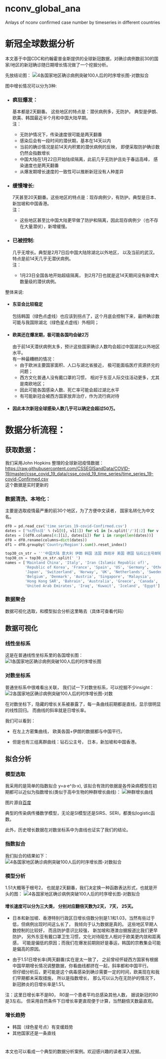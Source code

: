 # nconv_global_ana
Anlays of nconv confirmed case number by timeseries in different countries  
# 新冠全球数据分析
本文基于中国CDC和约翰霍普金斯提供的全球新冠数据，对确诊病例数前30的国家/地区的新冠确诊随日期增长情况做了一个挖掘分析。

先放结论图：
![4各国家地区确诊病例突破100人后的时序增长图-对数拟合](img/4-1各国家地区确诊病例突破100人后的时序增长图-对数拟合2.png)

图中增长情况可以分为3种:
- ### 疯狂爆发：
  基本都是2天翻番。 这些地区的特点是：潜伏病例多，无防护。
  典型是伊朗、欧美、韩国最近半个月和中国大陆早期。  
  注：
  - 无防护情况下，传染速度很可能是两天翻番
  - 感染后会有一段时间的潜伏期，基本在14天以内
  - 当前的确诊情况是前14天内积累的潜伏病例的反映， 即便采取防护确诊数仍然会指数增长
  - 中国大陆在1月22日开始陆续隔离，此前几乎无防护且处于春运高峰， 感染速度也是两天翻番
  - 从爆发期增长速度的一致性可以推断新冠没有人种差异
  
- ### 缓慢增长: 
    7天甚至20天翻番。这些地区的特点是：现存病例少，有防护。典型是日本、新加坡和中国香港。    
    注：
    - 这些地区甚至比中国大陆更早做了防护和隔离，因此现存病例少（也不存在大量潜伏），新增缓慢。

- ### 已被控制: 
    几乎无增长。典型是2月7日后中国大陆除湖北以外地区， 以及当前的武汉。
  特点是前14天几乎无潜伏病例。   
  注：
  - 1月23日全国各地开始超级隔离， 到2月7日也就是这14天期间没有新增大数量级的潜伏病例。
  

整体来说:
- #### 东亚会比较稳定
    包括韩国（绿色点虚线）也应该到拐点了，这个月底会控制下来，最终确诊数可能与我国除湖北（绿色星点虚线）外相同；    
- #### 欧美还在爆发期，极可能各国均会破2万
    由于前14天潜伏病例太多，预计这些国家确诊人数均会超过中国湖北以外地区水平。    
    有一种最糟糕的情况： 
    - 由于欧洲主要国家面积、人口与湖北省接近， 极可能面临医疗资源挤兑的问题；
    - 西方文化普通人没有戴口罩的习惯， 相对于东亚人际交往活动更多，尤其是南欧地区；
    - 因此可能各国感染人数、死亡率可能会超过湖北水平
    - 有可能新冠会被西方国家放弃治疗，作为流行病对待 
 - #### 因此本次新冠全球感染人数几乎可以确定会超过50万。
 

# 数据分析流程：
## 获取数据：
我们采用John Hopkins 整理的全球新冠疫情数据：https://raw.githubusercontent.com/CSSEGISandData/COVID-19/master/csse_covid_19_data/csse_covid_19_time_series/time_series_19-covid-Confirmed.csv    
这个数据是实时更新的
​
### 数据清洗、本地化：
主要是选取疫情最严重的前30个地区，为了方便中文读者， 国家名转化为中文名。
```python
df0 = pd.read_csv('time_series_19-covid-Confirmed.csv')
dates = ['%s月%s日' % (v1[0], v1[1]) for v1 in [v.split('/')[:2] for v in df0.columns[4:]]]
dates = [(df0.columns[4:][i], dates[i]) for i in range(len(dates))]
df0 = df0.rename(columns=dict(dates))
df1 = df0.groupby('Country/Region').sum().reset_index()

top30_cn_str = '''中国大陆 意大利 伊朗 韩国 法国 西班牙 美国 德国 钻石公主号邮轮 日本 瑞士 挪威 英国 荷兰 瑞典 比利时 丹麦 奥地利 新加坡 马来西亚 香港特别行政区 巴林王国 澳大利亚 希腊 加拿大 阿联酋 伊拉克 科威特 冰岛 埃及'''
top30_cn = top30_cn_str.split(' ')
names = ['Mainland China', 'Italy', 'Iran (Islamic Republic of)',
         'Republic of Korea', 'France', 'Spain', 'US', 'Germany', 'Others',
         'Japan', 'Switzerland', 'Norway', 'UK', 'Netherlands', 'Sweden',
         'Belgium', 'Denmark', 'Austria', 'Singapore', 'Malaysia',
         'Hong Kong SAR', 'Bahrain', 'Australia', 'Greece', 'Canada',
         'United Arab Emirates', 'Iraq', 'Kuwait', 'Iceland', 'Egypt']
```

### 数据聚合
数据可视化选取，和模型拟合分析这里略去（具体可查看代码）

## 数据可视化
### 线性坐标系
这是在普通线性坐标系里的各国增长图：
![1各国家地区确诊病例突破100人后的时序增长图](img/1各国家地区确诊病例突破100人后的时序增长图.png)

### 对数坐标系

普通坐标系中很难看出关联， 我们试一下对数坐标系，可以挖掘不少insight：
![2各国家地区确诊病例突破100人后的时序增长图-对数](img/2各国家地区确诊病例突破100人后的时序增长图-对数.png)

在对数坐标下，隐藏的增长关系被暴露了，每一条曲线前期都是直线，显示很明显的线性回归。
而曲线的斜率就是日增长率。

我们可以看到：

- 在左上方密集曲线， 欧美各国+伊朗的数据都与中国平行。

- 但是也有三组离群曲线：钻石公主号， 日本，新加坡和中国香港。


## 拟合分析
### 模型选取
我采用的是简单的指数拟合 y=a·e^(b·x), 该拟合有效的依据是各传染病模型在初期都可以近似为指数增长(类似于高中生物的种群增长曲线)：
![种群增长曲线](img/种群增长曲线.jpg)   

图片源自[百度](https://bkimg.cdn.bcebos.com/pic/78310a55b319ebc4f14ae9a08e26cffc1e1716dc?x-bce-process=image/resize,m_lfit,w_268,limit_1/format,f_jpg)

典型的传染病传播数学模型，无论是SI模型还是SIRS、SERI，都类似logistic函数。

此外，历史增长数据在对数坐标系中为直线也证实了我们的结论。

### 指数拟合
我们拟合的结果如下：
![4各国家地区确诊病例突破100人后的时序增长图-对数拟合](img/4各国家地区确诊病例突破100人后的时序增长图-对数拟合.png)

### 模型分析
1.51大概等于根号2， 也就是2天翻番，我们决定换一种函数表达形式，也就是开头的图：
![4各国家地区确诊病例突破100人后的时序增长图-对数拟合](img/4-1各国家地区确诊病例突破100人后的时序增长图-对数拟合2.png)

#### 增长速度可以分为三大类， 分别对应翻倍天数为2天， 7天， 25天。

- 日本和新加坡、香港特别行政区日增长倍数分别是1.1和1.03，当然有些过于低，但病例出现时间这么长了，
我倾向于认为数据是真的。
这些地区早期人数控制的比较好， 而且防护意识比较强， 
新加坡和港澳台据报道比我们更早防护， 另外东亚有戴口罩卫生习惯，文化对待陌生人相对于欧美更内敛和距离感，
可能是偏低的原因；而我们在爆发前期刚好是春运，韩国的宗教集会可能是偏高的原因。


- 由于1.51日增长率(两天翻番)实在是太一致了， 之前曾经怀疑西方国家有根据中国早期增长情况调整数据，你看曲线都挤在一起，斜率都和中国平行。    
但仔细分析后，更可能是这个病毒感染到确诊需要一定的时间，欧美现在和我们早期都未采取措施， 所以是指数增长，
那么可以认为在无防护的情况下，新冠肺炎的日增长率是1.51。

注：这里日增长率不是R0， R0是一个患者平均总感染其他人数， 据说新冠的R0是3左右。
但采用自然条件下日增长率更直观便于计算，当然翻倍天数最直观。


### 增长趋势
- 韩国（绿色星号点）有变缓趋势
- 其他国家还是一条直线

# 
本文也可以看成一个典型的数据分析案例。欢迎感兴趣的读者深入挖掘。
